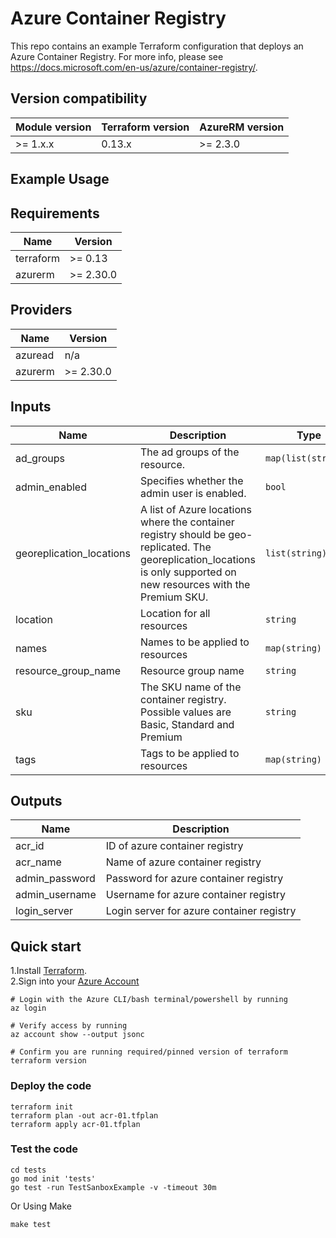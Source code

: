 # Azure Container Registry

This repo contains an example Terraform configuration that deploys an Azure Container Registry.
For more info, please see https://docs.microsoft.com/en-us/azure/container-registry/.

## Version compatibility

| Module version    | Terraform version | AzureRM version |
|-------------------|-------------------|-----------------|
| >= 1.x.x          | 0.13.x            | >= 2.3.0        |

## Example Usage
<!--- BEGIN_TF_DOCS --->
## Requirements

| Name | Version |
|------|---------|
| terraform | >= 0.13 |
| azurerm | >= 2.30.0 |

## Providers

| Name | Version |
|------|---------|
| azuread | n/a |
| azurerm | >= 2.30.0 |

## Inputs

| Name | Description | Type | Default | Required |
|------|-------------|------|---------|:--------:|
| ad\_groups | The ad groups of the resource. | `map(list(string))` | `{}` | no |
| admin\_enabled | Specifies whether the admin user is enabled. | `bool` | `true` | no |
| georeplication\_locations | A list of Azure locations where the container registry should be geo-replicated. The georeplication\_locations is only supported on new resources with the Premium SKU. | `list(string)` | `null` | no |
| location | Location for all resources | `string` | n/a | yes |
| names | Names to be applied to resources | `map(string)` | n/a | yes |
| resource\_group\_name | Resource group name | `string` | n/a | yes |
| sku | The SKU name of the container registry. Possible values are Basic, Standard and Premium | `string` | `"Basic"` | no |
| tags | Tags to be applied to resources | `map(string)` | n/a | yes |

## Outputs

| Name | Description |
|------|-------------|
| acr\_id | ID of azure container registry |
| acr\_name | Name of azure container registry |
| admin\_password | Password for azure container registry |
| admin\_username | Username for azure container registry |
| login\_server | Login server for azure container registry |

<!--- END_TF_DOCS --->

## Quick start

1.Install [Terraform](https://learn.hashicorp.com/tutorials/terraform/install-cli).\
2.Sign into your [Azure Account](https://docs.microsoft.com/en-us/cli/azure/authenticate-azure-cli?view=azure-cli-latest)


```
# Login with the Azure CLI/bash terminal/powershell by running
az login

# Verify access by running
az account show --output jsonc

# Confirm you are running required/pinned version of terraform
terraform version
```

### Deploy the code

```
terraform init
terraform plan -out acr-01.tfplan
terraform apply acr-01.tfplan
```

### Test the code

```
cd tests
go mod init 'tests'
go test -run TestSanboxExample -v -timeout 30m
```

Or Using Make
```
make test
```


